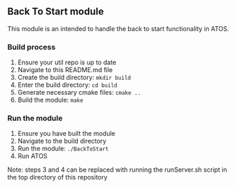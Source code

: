 ## Back To Start module
This module is an intended to handle the back to start functionality in ATOS. 

### Build process
1) Ensure your util repo is up to date
2) Navigate to this README.md file
3) Create the build directory: ```mkdir build```
4) Enter the build directory: ```cd build```
5) Generate necessary cmake files: ```cmake ..```
6) Build the module: ```make```

### Run the module
1) Ensure you have built the module
2) Navigate to the build directory
3) Run the module: ```./BackToStart```
4) Run ATOS

Note: steps 3 and 4 can be replaced with running the runServer.sh script in the top directory of this repository
